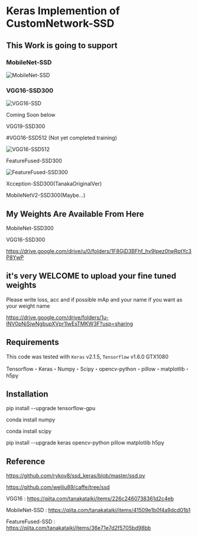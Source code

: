 # Keras Implemention of CustomNetwork-SSD

## This Work is going to support

### MobileNet-SSD

![MobileNet-SSD](https://github.com/tanakataiki/ssd_kerasV2/blob/master/example/MobileNet-SSD.gif)

### VGG16-SSD300

![VGG16-SSD](https://github.com/tanakataiki/ssd_kerasV2/blob/master/example/VGG16-SSD.gif)

Coming Soon below

VGG19-SSD300

#VGG16-SSD512
(Not yet completed training)

![VGG16-SSD512](https://github.com/tanakataiki/ssd_kerasV2/blob/master/example/VGG16-SSD512.gif)

FeatureFused-SSD300

![FeatureFused-SSD300](https://github.com/tanakataiki/ssd_kerasV2/blob/master/example/FeatureFused-SSD.gif)

Xcception-SSD300(TanakaOriginalVer)

MobileNetV2-SSD300(Maybe...)


## My Weights Are Available From Here
MobileNet-SSD300

VGG16-SSD300

https://drive.google.com/drive/u/0/folders/1F8GjD3BFhf_hv9Ipez0twRptYc3P8YwP

## it's very WELCOME to upload your fine tuned weights
Please write loss, acc and if possible mAp and your name if you want as your weight name

https://drive.google.com/drive/folders/1u-INV0pNjSjwNgbupXVpr1lwEsTMKW3F?usp=sharing



## Requirements
This code was tested with `Keras` v2.1.5, `Tensorflow` v1.6.0  GTX1080

Tensorflow・Keras・Numpy・Scipy・opencv-python・pillow・matplotlib・h5py

## Installation
pip install --upgrade tensorflow-gpu

conda install numpy

conda install scipy

pip install --upgrade keras opencv-python pillow matplotlib h5py


## Reference
https://github.com/rykov8/ssd_keras/blob/master/ssd.py

https://github.com/weiliu89/caffe/tree/ssd

VGG16 : https://qiita.com/tanakataiki/items/226c2460738361d2c4eb

MobileNet-SSD : https://qiita.com/tanakataiki/items/41509e1b0f4a9dcd01b1

FeatureFused-SSD : https://qiita.com/tanakataiki/items/36e71e7d2f5705bd98bb



